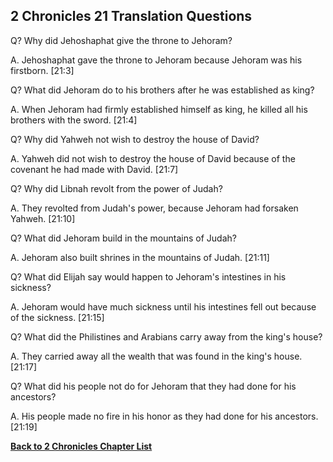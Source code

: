 ## 2 Chronicles 21 Translation Questions ##

Q? Why did Jehoshaphat give the throne to Jehoram?

A. Jehoshaphat gave the throne to Jehoram because Jehoram was his firstborn. [21:3]

Q? What did Jehoram do to his brothers after he was established as king?

A. When Jehoram had firmly established himself as king, he killed all his brothers with the sword. [21:4]

Q? Why did Yahweh not wish to destroy the house of David?

A. Yahweh did not wish to destroy the house of David because of the covenant he had made with David. [21:7]

Q? Why did Libnah revolt from the power of Judah?

A. They revolted from Judah's power, because Jehoram had forsaken Yahweh. [21:10]

Q? What did Jehoram build in the mountains of Judah?

A. Jehoram also built shrines in the mountains of Judah. [21:11]

Q? What did Elijah say would happen to Jehoram's intestines in his sickness?

A. Jehoram would have much sickness until his intestines fell out because of the sickness. [21:15]

Q? What did the Philistines and Arabians carry away from the king's house?

A. They carried away all the wealth that was found in the king's house. [21:17]

Q? What did his people not do for Jehoram that they had done for his ancestors?

A. His people made no fire in his honor as they had done for his ancestors. [21:19]

__[Back to 2 Chronicles Chapter List](./)__

